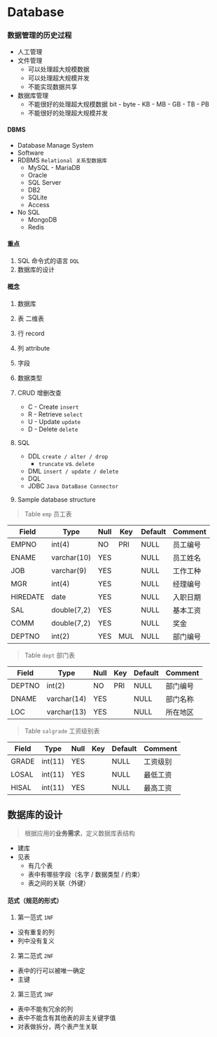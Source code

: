 # Database

### 数据管理的历史过程
- 人工管理
- 文件管理
    - 可以处理超大规模数据
    - 可以处理超大规模并发
    - 不能实现数据共享
- 数据库管理
    - 不能很好的处理超大规模数据 bit - byte - KB - MB - GB - TB - PB
    - 不能很好的处理超大规模并发
    
#### DBMS
- Database Manage System
- Software
- RDBMS `Relational 关系型数据库` 
    - MySQL - MariaDB
    - Oracle
    - SQL Server
    - DB2
    - SQLite
    - Access
- No SQL
    - MongoDB
    - Redis
    
#### 重点
1. SQL 命令式的语言 `DQL`
2. 数据库的设计    

#### 概念
1. 数据库
2. 表 二维表
3. 行 record
4. 列 attribute
5. 字段
6. 数据类型
7. CRUD 增删改查
    - C - Create `insert`
    - R - Retrieve `select`
    - U - Update `update`
    - D - Delete `delete`
    
8. SQL
    - DDL `create / alter / drop`
        - `truncate` vs. `delete`
    - DML `insert / update / delete`
    - DQL
    - JDBC `Java DataBase Connector`
    
9. Sample database structure

> Table `emp` 员工表

Field    | Type        | Null | Key | Default | Comment
----------|-------------|------|-----|---------|-------
EMPNO    | int(4)      | NO   | PRI | NULL    | 员工编号
ENAME    | varchar(10) | YES  |     | NULL    | 员工姓名
JOB      | varchar(9)  | YES  |     | NULL    | 工作工种
MGR      | int(4)      | YES  |     | NULL    | 经理编号
HIREDATE | date        | YES  |     | NULL    | 入职日期
SAL      | double(7,2) | YES  |     | NULL    | 基本工资
COMM     | double(7,2) | YES  |     | NULL    | 奖金
DEPTNO   | int(2)      | YES  | MUL | NULL    | 部门编号

> Table `dept` 部门表

Field  | Type        | Null | Key | Default | Comment
--------|-------------|------|-----|---------|-------
DEPTNO | int(2)      | NO   | PRI | NULL    | 部门编号
DNAME  | varchar(14) | YES  |     | NULL    | 部门名称
LOC    | varchar(13) | YES  |     | NULL    | 所在地区

> Table `salgrade` 工资级别表

Field | Type    | Null | Key | Default | Comment
-------|---------|------|-----|---------|-------
GRADE | int(11) | YES  |     | NULL    | 工资级别
LOSAL | int(11) | YES  |     | NULL    | 最低工资
HISAL | int(11) | YES  |     | NULL    | 最高工资


## 数据库的设计

> 根据应用的**业务需求**，定义数据库表结构

- 建库
- 见表
    - 有几个表
    - 表中有哪些字段（名字 / 数据类型 / 约束）
    - 表之间的关联（外键）
    
#### 范式（规范的形式）
1. 第一范式 `1NF`
- 没有重复的列
- 列中没有复义

2. 第二范式 `2NF`
- 表中的行可以被唯一确定
- 主键
   
2. 第三范式 `3NF`
- 表中不能有冗余的列
- 表中不能含有其他表的非主关键字值   
- 对表做拆分，两个表产生关联